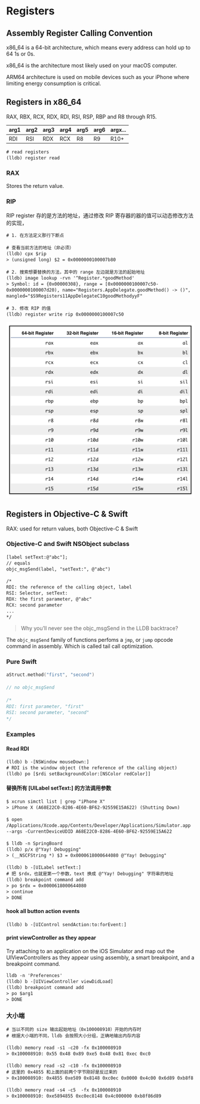 # Registers

## Assembly Register Calling Convention

x86_64 is a 64-bit architecture, which means every address can hold up to 64 1s or 0s.

x86_64 is the architecture most likely used on your macOS computer.

ARM64 architecture is used on mobile devices such as your iPhone where limiting energy consumption is critical.

## Registers in x86_64

RAX, RBX, RCX, RDX, RDI, RSI, RSP, RBP and R8 through R15.

|arg1|arg2|arg3|arg4|arg5|arg6|argx...|
|--|--|--|--|--|--|--|
|RDI|RSI|RDX|RCX|R8|R9|R10+|


```shell
# read registers
(lldb) register read
```

### RAX 

Stores the return value.

### RIP

RIP register 存的是方法的地址，通过修改 RIP 寄存器的器的值可以动态修改方法的实现，

```shell
# 1. 在方法定义那行下断点

# 查看当前方法的地址（非必须）
(lldb) cpx $rip
> (unsigned long) $2 = 0x0000000100007b80

# 2. 搜索想要替换的方法，其中的 range 左边就是方法的起始地址
(lldb) image lookup -rvn '^Register.*goodMethod'
> Symbol: id = {0x00000308}, range = [0x0000000100007c50-0x0000000100007d20), name="Registers.AppDelegate.goodMethod() -> ()", mangled="$S9Registers11AppDelegateC10goodMethodyyF"

# 3. 修改 RIP 的值
(lldb) register write rip 0x0000000100007c50
```

![image-20181002093019589](assets/image-20181002093019589.png)


## Registers in Objective-C & Swift

RAX: used for return values, both Objective-C & Swift

### Objective-C and Swift NSObject subclass

```objc
[label setText:@"abc"];
// equals
objc_msgSend(label, "setText:", @"abc")

/*
RDI: the reference of the calling object, label
RSI: Selector, setText:
RDX: the first parameter, @"abc"
RCX: second parameter
...
*/
```

> Why you’ll never see the objc_msgSend in the LLDB backtrace?

The `objc_msgSend` family of functions perfoms a `jmp`, or `jump` opcode command in assembly. Which is called tail call optimization.

### Pure Swift

```swift
aStruct.method("first", "second")

// no objc_msgSend

/*
RDI: first parameter, "first"
RSI: second parameter, "second"
*/
```

### Examples

#### Read RDI

```shell
(lldb) b -[NSWindow mouseDown:]
# RDI is the window object (the reference of the calling object)
(lldb) po [$rdi setBackgroundColor:[NSColor redColor]]
```

#### 替换所有 [UILabel setText:] 的方法调用参数

```shell
$ xcrun simctl list | grep "iPhone X"
> iPhone X (A68E22C0-8286-4E60-BF62-92559E15A622) (Shutting Down)

$ open /Applications/Xcode.app/Contents/Developer/Applications/Simulator.app --args -CurrentDeviceUDID A68E22C0-8286-4E60-BF62-92559E15A622

$ lldb -n SpringBoard
(lldb) p/x @"Yay! Debugging"
> (__NSCFString *) $3 = 0x0000618000644080 @"Yay! Debugging"

(lldb) b -[UILabel setText:]
# 把 $rdx，也就是第一个参数，text 换成 @"Yay! Debugging" 字符串的地址
(lldb) breakpoint command add
> po $rdx = 0x0000618000644080
> continue
> DONE
```

#### hook all button action events

```shell
(lldb) b -[UIControl sendAction:to:forEvent:]
```

#### print viewController as they appear

Try attaching to an application on the iOS Simulator and map out the UIViewControllers as they appear using assembly, a smart breakpoint, and a breakpoint command.

```shell
lldb -n 'Preferences'
(lldb) b -[UIViewController viewDidLoad]
(lldb) breakpoint command add
> po $arg1
> DONE
```

### 大小端

```shell
# 当以不同的 size 输出起始地址（0x100008910）开始的内存时
# 根据大小端的不同，lldb 会按照大小分组，正确地输出内存内容

(lldb) memory read -s1 -c20 -fx 0x100008910
> 0x100008910: 0x55 0x48 0x89 0xe5 0x48 0x81 0xec 0xc0

(lldb) memory read -s2 -c10 -fx 0x100008910
# 这里的 0x4855 和上面的前两个字节刚好是反过来的
> 0x100008910: 0x4855 0xe589 0x8148 0xc0ec 0x0000 0x4c00 0x6d89 0xb8f8

(lldb) memory read -s4 -c5  -fx 0x100008910
> 0x100008910: 0xe5894855 0xc0ec8148 0x4c000000 0xb8f86d89
```
